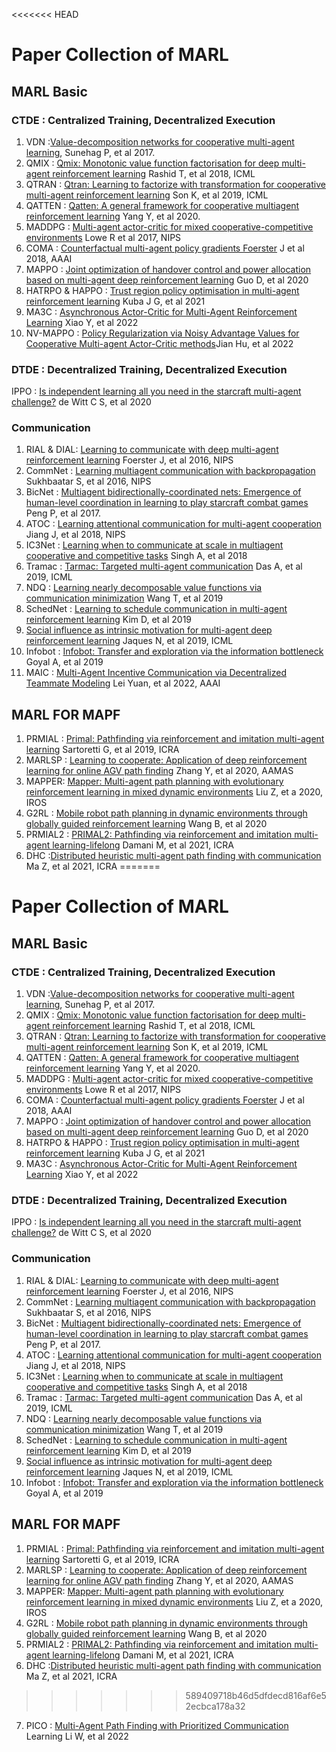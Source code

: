 <<<<<<< HEAD
# Paper Collection of MARL

## MARL Basic

### CTDE : Centralized Training, Decentralized Execution
1. VDN :[Value-decomposition networks for cooperative multi-agent learning](https://arxiv.org/pdf/1706.05296.pdf), Sunehag P, et al 2017.  
2. QMIX : [Qmix: Monotonic value function factorisation for deep multi-agent reinforcement learning](http://proceedings.mlr.press/v80/rashid18a/rashid18a.pdf) Rashid T, et al 2018, ICML
3. QTRAN : [Qtran: Learning to factorize with transformation for cooperative multi-agent reinforcement learning](http://proceedings.mlr.press/v97/son19a/son19a.pdf) Son K, et al 2019, ICML
4. QATTEN : [Qatten: A general framework for cooperative multiagent reinforcement learning](https://arxiv.org/pdf/2002.03939.pdf) Yang Y, et al 2020. 
3. MADDPG : [Multi-agent actor-critic for mixed cooperative-competitive environments](https://proceedings.neurips.cc/paper/2017/file/68a9750337a418a86fe06c1991a1d64c-Paper.pdf) Lowe R et al 2017, NIPS 
4. COMA : [Counterfactual multi-agent policy gradients Foerster](https://ojs.aaai.org/index.php/AAAI/article/download/11794/11653) J et al 2018, AAAI
8.  MAPPO : [Joint optimization of handover control and power allocation based on multi-agent deep reinforcement learning](https://github.com/cr-bh/on-policy) Guo D, et al 2020
9. HATRPO & HAPPO : [Trust region policy optimisation in multi-agent reinforcement learning](https://arxiv.org/pdf/2109.11251.pdf) Kuba J G, et al 2021
7. MA3C : [Asynchronous Actor-Critic for Multi-Agent Reinforcement Learning](https://arxiv.org/pdf/2209.10113.pdf) Xiao Y, et al 2022
8. NV-MAPPO : [Policy Regularization via Noisy Advantage Values for Cooperative Multi-agent Actor-Critic methods](https://arxiv.org/abs/2106.14334)Jian Hu, et al 2022
### DTDE : Decentralized Training, Decentralized Execution
IPPO : [Is independent learning all you need in the starcraft multi-agent challenge?](https://arxiv.org/pdf/2011.09533) de Witt C S, et al 2020

### Communication
1. RIAL & DIAL: [Learning to communicate with deep multi-agent reinforcement learning](https://proceedings.neurips.cc/paper/2016/file/c7635bfd99248a2cdef8249ef7bfbef4-Paper.pdf) Foerster J, et al 2016, NIPS 
2. CommNet : [Learning multiagent communication with backpropagation](https://proceedings.neurips.cc/paper/2016/file/55b1927fdafef39c48e5b73b5d61ea60-Paper.pdf) Sukhbaatar S, et al 2016, NIPS
3.  BicNet : [Multiagent bidirectionally-coordinated nets: Emergence of human-level coordination in learning to play starcraft combat games](https://arxiv.org/pdf/1703.10069.pdf) Peng P, et al 2017. 
4. ATOC : [Learning attentional communication for multi-agent cooperation](https://proceedings.neurips.cc/paper/2018/file/6a8018b3a00b69c008601b8becae392b-Paper.pdf) Jiang J, et al 2018, NIPS
5. IC3Net : [Learning when to communicate at scale in multiagent cooperative and competitive tasks](https://arxiv.org/pdf/1812.09755.pdf) Singh A, et al 2018
6. Tramac : [Tarmac: Targeted multi-agent communication](http://proceedings.mlr.press/v97/das19a/das19a.pdf) Das A, et al 2019, ICML
7. NDQ : [Learning nearly decomposable value functions via communication minimization](https://arxiv.org/pdf/1910.05366.pdf) Wang T, et al 2019
8. SchedNet : [Learning to schedule communication in multi-agent reinforcement learning](https://arxiv.org/pdf/1902.01554.pd) Kim D, et al 2019
9. [Social influence as intrinsic motivation for multi-agent deep reinforcement learning](http://proceedings.mlr.press/v97/jaques19a/jaques19a.pdf) Jaques N, et al 2019, ICML 
10. Infobot : [Infobot: Transfer and exploration via the information bottleneck](https://arxiv.org/pdf/1901.10902.pdf) Goyal A, et al 2019
11. MAIC : [Multi-Agent Incentive Communication via Decentralized Teammate Modeling](https://www.aaai.org/AAAI22Papers/AAAI-5737.YuanL.pdf) Lei Yuan, et al 2022, AAAI
## MARL FOR MAPF

1. PRMIAL : [Primal: Pathfinding via reinforcement and imitation multi-agent learning](https://ieeexplore.ieee.org/ielaam/7083369/8668830/8661608-aam.pdf) Sartoretti G, et al 2019, ICRA
3. MARLSP : [Learning to cooperate: Application of deep reinforcement learning for online AGV path finding](https://ifaamas.org/Proceedings/aamas2020/pdfs/p2077.pdf) Zhang Y, et al 2020, AAMAS
4. MAPPER: [Mapper: Multi-agent path planning with evolutionary reinforcement learning in mixed dynamic environments](https://arxiv.org/pdf/2007.15724) Liu Z, et a 2020, IROS
5. G2RL : [Mobile robot path planning in dynamic environments through globally guided reinforcement learning](https://arxiv.org/pdf/2005.05420) Wang B, et al 2020
2. PRMIAL2 : [PRIMAL2: Pathfinding via reinforcement and imitation multi-agent learning-lifelong](https://arxiv.org/pdf/2010.08184) Damani M, et al 2021, ICRA
6. DHC :[Distributed heuristic multi-agent path finding with communication](https://arxiv.org/pdf/2106.11365) Ma Z, et al 2021, ICRA
=======
# Paper Collection of MARL

## MARL Basic

### CTDE : Centralized Training, Decentralized Execution
1. VDN :[Value-decomposition networks for cooperative multi-agent learning](https://arxiv.org/pdf/1706.05296.pdf), Sunehag P, et al 2017.  
2. QMIX : [Qmix: Monotonic value function factorisation for deep multi-agent reinforcement learning](http://proceedings.mlr.press/v80/rashid18a/rashid18a.pdf) Rashid T, et al 2018, ICML
3. QTRAN : [Qtran: Learning to factorize with transformation for cooperative multi-agent reinforcement learning](http://proceedings.mlr.press/v97/son19a/son19a.pdf) Son K, et al 2019, ICML
4. QATTEN : [Qatten: A general framework for cooperative multiagent reinforcement learning](https://arxiv.org/pdf/2002.03939.pdf) Yang Y, et al 2020. 
3. MADDPG : [Multi-agent actor-critic for mixed cooperative-competitive environments](https://proceedings.neurips.cc/paper/2017/file/68a9750337a418a86fe06c1991a1d64c-Paper.pdf) Lowe R et al 2017, NIPS 
4. COMA : [Counterfactual multi-agent policy gradients Foerster](https://ojs.aaai.org/index.php/AAAI/article/download/11794/11653) J et al 2018, AAAI
8.  MAPPO : [Joint optimization of handover control and power allocation based on multi-agent deep reinforcement learning](https://github.com/cr-bh/on-policy) Guo D, et al 2020
9. HATRPO & HAPPO : [Trust region policy optimisation in multi-agent reinforcement learning](https://arxiv.org/pdf/2109.11251.pdf) Kuba J G, et al 2021
7. MA3C : [Asynchronous Actor-Critic for Multi-Agent Reinforcement Learning](https://arxiv.org/pdf/2209.10113.pdf) Xiao Y, et al 2022

### DTDE : Decentralized Training, Decentralized Execution
IPPO : [Is independent learning all you need in the starcraft multi-agent challenge?](https://arxiv.org/pdf/2011.09533) de Witt C S, et al 2020

### Communication
1. RIAL & DIAL: [Learning to communicate with deep multi-agent reinforcement learning](https://proceedings.neurips.cc/paper/2016/file/c7635bfd99248a2cdef8249ef7bfbef4-Paper.pdf) Foerster J, et al 2016, NIPS 
2. CommNet : [Learning multiagent communication with backpropagation](https://proceedings.neurips.cc/paper/2016/file/55b1927fdafef39c48e5b73b5d61ea60-Paper.pdf) Sukhbaatar S, et al 2016, NIPS
3.  BicNet : [Multiagent bidirectionally-coordinated nets: Emergence of human-level coordination in learning to play starcraft combat games](https://arxiv.org/pdf/1703.10069.pdf) Peng P, et al 2017. 
4. ATOC : [Learning attentional communication for multi-agent cooperation](https://proceedings.neurips.cc/paper/2018/file/6a8018b3a00b69c008601b8becae392b-Paper.pdf) Jiang J, et al 2018, NIPS
5. IC3Net : [Learning when to communicate at scale in multiagent cooperative and competitive tasks](https://arxiv.org/pdf/1812.09755.pdf) Singh A, et al 2018
6. Tramac : [Tarmac: Targeted multi-agent communication](http://proceedings.mlr.press/v97/das19a/das19a.pdf) Das A, et al 2019, ICML
7. NDQ : [Learning nearly decomposable value functions via communication minimization](https://arxiv.org/pdf/1910.05366.pdf) Wang T, et al 2019
8. SchedNet : [Learning to schedule communication in multi-agent reinforcement learning](https://arxiv.org/pdf/1902.01554.pd) Kim D, et al 2019
9. [Social influence as intrinsic motivation for multi-agent deep reinforcement learning](http://proceedings.mlr.press/v97/jaques19a/jaques19a.pdf) Jaques N, et al 2019, ICML 
10. Infobot : [Infobot: Transfer and exploration via the information bottleneck](https://arxiv.org/pdf/1901.10902.pdf) Goyal A, et al 2019

## MARL FOR MAPF

1. PRMIAL : [Primal: Pathfinding via reinforcement and imitation multi-agent learning](https://ieeexplore.ieee.org/ielaam/7083369/8668830/8661608-aam.pdf) Sartoretti G, et al 2019, ICRA
3. MARLSP : [Learning to cooperate: Application of deep reinforcement learning for online AGV path finding](https://ifaamas.org/Proceedings/aamas2020/pdfs/p2077.pdf) Zhang Y, et al 2020, AAMAS
4. MAPPER: [Mapper: Multi-agent path planning with evolutionary reinforcement learning in mixed dynamic environments](https://arxiv.org/pdf/2007.15724) Liu Z, et a 2020, IROS
5. G2RL : [Mobile robot path planning in dynamic environments through globally guided reinforcement learning](https://arxiv.org/pdf/2005.05420) Wang B, et al 2020
2. PRMIAL2 : [PRIMAL2: Pathfinding via reinforcement and imitation multi-agent learning-lifelong](https://arxiv.org/pdf/2010.08184) Damani M, et al 2021, ICRA
6. DHC :[Distributed heuristic multi-agent path finding with communication](https://arxiv.org/pdf/2106.11365) Ma Z, et al 2021, ICRA
>>>>>>> 589409718b46d5dfdecd816af6e52ecbca178a32
7. PICO : [Multi-Agent Path Finding with Prioritized Communication](https://arxiv.org/pdf/2202.03634) Learning Li W, et al 2022